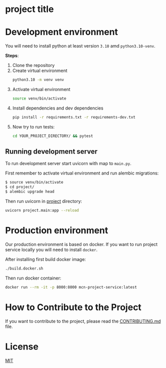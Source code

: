 # project title


# Development environment
You will need to install python at least version `3.10` amd `python3.10-venv`.

**Steps**:
1. Clone the repository
2. Create virtual environment 
   ```bash
   python3.10 -m venv venv
   ```
3. Activate virtual environment 
   ```bash
   source venv/bin/activate
   ```
4. Install dependencies and dev dependencies
   ```bash
   pip install -r requirements.txt -r requirements-dev.txt
   ```
5. Now try to run tests:
   ```bash
   cd YOUR_PROJECT_DIRECTORY/ && pytest
   ```
## Running development server
To run development server start uvicorn with map to `main.py`.

First remember to activate virtual environment and run alembic migrations:
```bash
$ source venv/bin/activate
$ cd project/
$ alembic upgrade head
```
Then run uvicorn in [project](project/) directory:
```bash
uvicorn project.main:app --reload
```
# Production environment
Our production environment is based on docker. If you want to run project service locally you will need to install `docker`.

After installing first build docker image:
```bash
./build.docker.sh
```
Then run docker container:
```bash
docker run --rm -it -p 8000:8000 mcn-project-service:latest
```

# How to Contribute to the Project
If you want to contribute to the project, please read the [CONTRIBUTING.md](CONTRIBUTING.md) file.

# License
[MIT](LICENSE)
